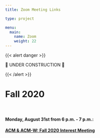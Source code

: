 ```yaml
---
title: Zoom Meeting Links

type: project

menu:
  main:
    name: Zoom
    weight: 22
---
```


{{< alert danger >}}

:construction: UNDER CONSTRUCTION :construction:

{{< /alert >}}

# Fall 2020
<br>

#### Monday, August 31st from 6 p.m. - 7 p.m.:
#### [ACM & ACM-W: Fall 2020 Interest Meeting](https://ucfacmw.org/interest-meeting)